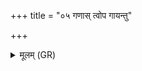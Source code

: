 +++
title = "०५ गणास् त्वोप गायन्तु"

+++
<details><summary>मूलम् (GR)</summary>

गणास् त्वोप गायन्तु मारुताः  
पर्जन्य घोषिणः पृथक् ।  
सर्गा वर्षस्य वर्षतः  
सृजन्तु पृथिवीम् अभि ॥
</details>